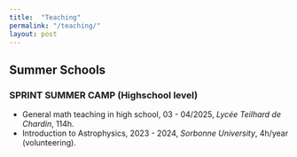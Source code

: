 ```yaml
---
title:  "Teaching"
permalink: "/teaching/"
layout: post
---
```


## Summer Schools

### SPRINT SUMMER CAMP (Highschool level)

* General math teaching in high school, 03 - 04/2025, _Lycée Teilhard de Chardin_, 114h.
* Introduction to Astrophysics, 2023 - 2024, _Sorbonne University_, 4h/year (volunteering).
